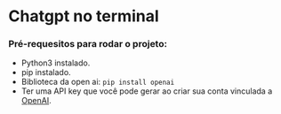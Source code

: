# Chatgpt no terminal


### Pré-requesitos para rodar o projeto:

- Python3 instalado.
- pip instalado.
- Biblioteca da open ai: `pip install openai`
- Ter uma API key que você pode gerar ao criar sua conta vinculada a [OpenAI](https://platform.openai.com/account/api-keys).
